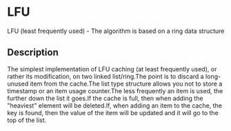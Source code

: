 # LFU

LFU (least frequently used) - The algorithm is based on a ring data structure

## Description

The simplest implementation of LFU caching (at least frequently used), or rather its modification, on two linked
list/ring.The point is to discard a long-unused item from the cache.The list type structure allows you not to store a
timestamp or an item usage counter.The less frequently an item is used, the further down the list it goes.If the cache
is full, then when adding the "heaviest" element will be deleted.If, when adding an item to the cache, the key is found,
then the value of the item will be updated and it will go to the top of the list.
